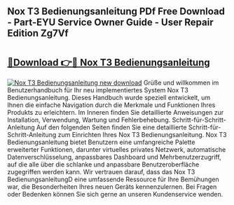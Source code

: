 ## Nox T3 Bedienungsanleitung PDf Free Download - Part-EYU Service Owner Guide - User Repair Edition Zg7Vf

# <h2><a href="http://df5kb6a.blite.top/?on=Nox+T3+Bedienungsanleitung">🔗Download 👉🔴 Nox T3 Bedienungsanleitung</a></h2>

[![Nox T3 Bedienungsanleitung new download](https://i.imgur.com/lujVjoI.png)](http://df5kb6a.blite.top/?on=Nox+T3+Bedienungsanleitung)
Grüße und willkommen im Benutzerhandbuch für Ihr neu implementiertes System Nox T3 Bedienungsanleitung. Dieses Handbuch wurde speziell entwickelt, um Ihnen die einfache Navigation durch die Merkmale und Funktionen Ihres Produkts zu erleichtern. Im Inneren finden Sie detaillierte Anweisungen zur Installation, Verwendung, Wartung und Fehlerbehebung. Schritt-für-Schritt-Anleitung Auf den folgenden Seiten finden Sie eine detaillierte Schritt-für-Schritt-Anleitung zum Einrichten Ihres Nox T3 Bedienungsanleitung. Nox T3 Bedienungsanleitung bietet Benutzern eine umfangreiche Palette erweiterter Funktionen, darunter virtuelles privates Netzwerk, automatische Datenverschlüsselung, anpassbares Dashboard und Mehrbenutzerzugriff, auf die alle über die schlanke und anpassbare Benutzeroberfläche zugegriffen werden kann. Wir vertrauen darauf, dass das Nox T3 BedienungsanleitungD eine umfassende Ressource für Ihre Bemühungen war, die Besonderheiten Ihres neuen Geräts kennenzulernen. Bei Fragen oder Bedenken können Sie sich gerne an unseren Kundenservice wenden.
